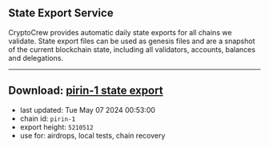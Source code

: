 ## State Export Service
CryptoCrew provides automatic daily state exports for all chains we validate. State export files can be used as genesis files and are a snapshot of the current blockchain state, including all validators, accounts, balances and delegations.

---
**Download: [pirin-1 state export](https://dl-eu2.ccvalidators.com/SERVICE/nolus/pirin-1_export_5210512.json)**
---

- last updated: Tue May 07 2024 00:53:00
- chain id: `pirin-1`
- export height: `5210512`
- use for: airdrops, local tests, chain recovery
